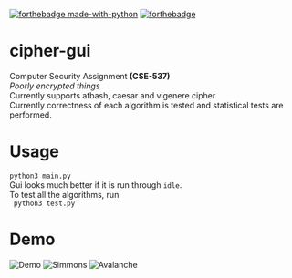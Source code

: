 [![forthebadge made-with-python](http://ForTheBadge.com/images/badges/made-with-python.svg)](https://www.python.org/)
[![forthebadge](https://forthebadge.com/images/badges/built-with-love.svg)](https://forthebadge.com)<br>
# cipher-gui
Computer Security Assignment __(CSE-537)__ <br>
_Poorly encrypted things_<br>
Currently supports atbash, caesar and vigenere cipher <br>
Currently  correctness of each algorithm is tested and statistical tests are performed.

# Usage

```python3 main.py```<br>
Gui looks much better if it is run through `idle`.<br>
To test all the algorithms, run<br>
``` python3 test.py``` <br>


# Demo
![Demo](demo.png)
![Simmons](simmons.png)
![Avalanche](avalanche.png)
